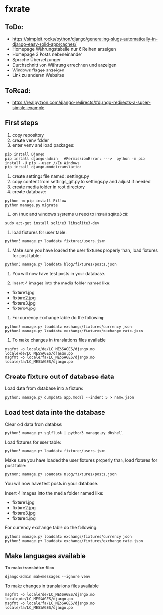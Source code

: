 # fxrate

## ToDo:

- https://simpleit.rocks/python/django/generating-slugs-automatically-in-django-easy-solid-approaches/
- Homepage Währungstabelle nur 6 Reihen anzeigen
- Homepage 3 Posts nebeneinander
- Sprache Übersetzungen
- Durchschnitt von Währung errechnen und anzeigen 
- Windows flagge anzeigen
- Link zu anderen Websites
 

## ToRead:

- https://realpython.com/django-redirects/#django-redirects-a-super-simple-example

## First steps
1. copy repository
1. create venv folder
1. enter venv and load packages:
```
pip install Django
pip install django-admin   #PermissionError: --->  python -m pip install -U pip --user //In Windows 
pip install django-modeltranslation
```
1. create settings file named: settings.py
1. copy content from settings_git.py to settings.py and adjust if needed
1. create media folder in root directory
1. create database:
```
python -m pip install Pillow
python manage.py migrate
```
1. on linux and windows systems u need to install sqlite3 cli:
```
sudo apt-get install sqlite3 libsqlite3-dev
```
1. load fixtures for user table:
```
python3 manage.py loaddata fixtures/users.json
```
1. Make sure you have loaded the user fixtures properly than, load fixtures for post table:
```
python3 manage.py loaddata blog/fixtures/posts.json
```
1. You will now have test posts in your database.

1. Insert 4 images into the media folder named like:
- fixture1.jpg 
- fixture2.jpg 
- fixture3.jpg 
- fixture4.jpg 

1. For currency exchange table do the following: 
```
python3 manage.py loaddata exchange/fixtures/currency.json
python3 manage.py loaddata exchange/fixtures/exchange-rate.json
```

1. To make changes in translations files available
```
msgfmt -o locale/de/LC_MESSAGES/django.mo locale/de/LC_MESSAGES/django.po
msgfmt -o locale/fa/LC_MESSAGES/django.mo locale/fa/LC_MESSAGES/django.po
```

## Create fixture out of database data 

Load data from database into a fixture:
```
python3 manage.py dumpdata app.model --indent 5 > name.json
```

## Load test data into the database

Clear old data from databse:
```
python3 manage.py sqlflush | python3 manage.py dbshell
```

Load fixtures for user table:
```
python3 manage.py loaddata fixtures/users.json
```

Make sure you have loaded the user fixtures properly than, load fixtures for post table:
```
python3 manage.py loaddata blog/fixtures/posts.json
```
You will now have test posts in your database.

Insert 4 images into the media folder named like:
- fixture1.jpg 
- fixture2.jpg 
- fixture3.jpg 
- fixture4.jpg 

For currency exchange table do the following: 
```
python3 manage.py loaddata exchange/fixtures/currency.json
python3 manage.py loaddata exchange/fixtures/exchange-rate.json
```

## Make languages available 

To make translation files
```
django-admin makemessages --ignore venv  
```

To make changes in translations files available
```
msgfmt -o locale/de/LC_MESSAGES/django.mo locale/de/LC_MESSAGES/django.po
msgfmt -o locale/fa/LC_MESSAGES/django.mo locale/fa/LC_MESSAGES/django.po
```
